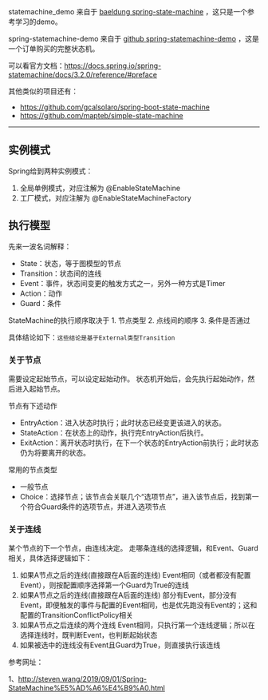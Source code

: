 statemachine_demo 来自于 [baeldung spring-state-machine](https://www.baeldung.com/spring-state-machine) ，这只是一个参考学习的demo。



spring-statemachine-demo 来自于 [github spring-statemachine-demo](https://github.com/chenguoku/spring-statemachine-demo) ，这是一个订单购买的完整状态机。





可以看官方文档：https://docs.spring.io/spring-statemachine/docs/3.2.0/reference/#preface





其他类似的项目还有：

- https://github.com/gcalsolaro/spring-boot-state-machine
- https://github.com/mapteb/simple-state-machine







----







## 实例模式

Spring给到两种实例模式：

1. 全局单例模式，对应注解为 @EnableStateMachine
2. 工厂模式，对应注解为 @EnableStateMachineFactory

## 执行模型

先来一波名词解释：

- State：状态，等于图模型的节点
- Transition：状态间的连线
- Event：事件，状态间变更的触发方式之一，另外一种方式是Timer
- Action：动作
- Guard：条件

StateMachine的执行顺序取决于 1. 节点类型 2. 点线间的顺序 3. 条件是否通过

具体结论如下：`这些结论是基于External类型Transition`

### 关于节点

需要设定起始节点，可以设定起始动作。
状态机开始后，会先执行起始动作，然后进入起始节点。

节点有下述动作

- EntryAction：进入状态时执行；此时状态已经变更该进入的状态。
- StateAction：在状态上的动作，执行完EntryAction后执行。
- ExitAction：离开状态时执行，在下一个状态的EntryAction前执行；此时状态仍为将要离开的状态。

常用的节点类型

- 一般节点
- Choice：选择节点；该节点会关联几个“选项节点”，进入该节点后，找到第一个符合Guard条件的选项节点，并进入选项节点

### 关于连线

某个节点的下一个节点，由连线决定。
走哪条连线的选择逻辑，和Event、Guard相关，具体选择逻辑如下：

1. 如果A节点之后的连线(直接跟在A后面的连线) Event相同（或者都没有配置Event），则按配置顺序选择第一个Guard为True的连线
2. 如果A节点之后的连线(直接跟在A后面的连线) 部分有Event，部分没有Event，即便触发的事件与配置的Event相同，也是优先跑没有Event的；这和配置的TransitionConflictPolicy相关
3. 如果A节点之后连续的两个连线 Event相同，只执行第一个连线逻辑；所以在选择连线时，既判断Event，也判断起始状态
4. 如果被选中的连线没有Event且Guard为True，则直接执行该连线







参考网址：

1、http://steven.wang/2019/09/01/Spring-StateMachine%E5%AD%A6%E4%B9%A0.html